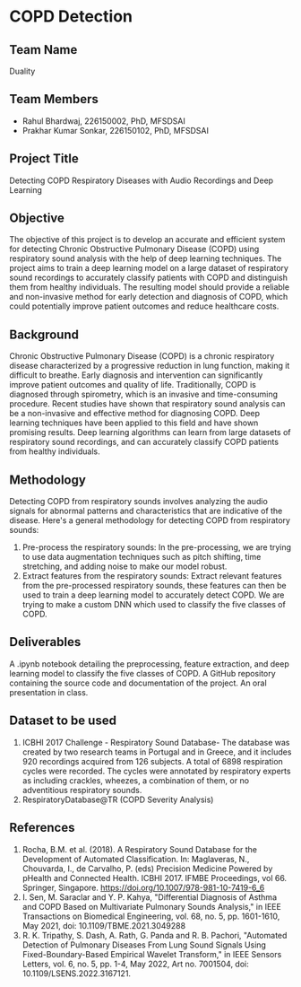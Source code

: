 # COPD Detection

## Team Name
Duality

## Team Members
* Rahul Bhardwaj, 226150002, PhD, MFSDSAI
* Prakhar Kumar Sonkar, 226150102, PhD, MFSDSAI

## Project Title
Detecting COPD Respiratory Diseases with Audio Recordings and Deep Learning

## Objective
The objective of this project is to develop an accurate and efficient system for detecting Chronic Obstructive Pulmonary Disease (COPD) using respiratory sound analysis with the help of deep learning techniques. The project aims to train a deep learning model on a large dataset of respiratory sound recordings to accurately classify patients with COPD and distinguish them from healthy individuals. The resulting model should provide a reliable and non-invasive method for early detection and diagnosis of COPD, which could potentially improve patient outcomes and reduce healthcare costs.

## Background
Chronic Obstructive Pulmonary Disease (COPD) is a chronic respiratory disease characterized by a progressive reduction in lung function, making it difficult to breathe. Early diagnosis and intervention can significantly improve patient outcomes and quality of life. Traditionally, COPD is diagnosed through spirometry, which is an invasive and time-consuming procedure.
Recent studies have shown that respiratory sound analysis can be a non-invasive and effective method for diagnosing COPD. Deep learning techniques have been applied to this field and have shown promising results. Deep learning algorithms can learn from large datasets of respiratory sound recordings, and can accurately classify COPD patients from healthy individuals.

## Methodology 
Detecting COPD from respiratory sounds involves analyzing the audio signals for abnormal patterns and characteristics that are indicative of the disease. Here's a general methodology for detecting COPD from respiratory sounds:
1.	Pre-process the respiratory sounds: In the pre-processing, we are trying to use data augmentation techniques such as pitch shifting, time stretching, and adding noise to make our model robust.
2.	Extract features from the respiratory sounds: Extract relevant features from the pre-processed respiratory sounds, these features can then be used to train a deep learning model to accurately detect COPD. We are trying to make a custom DNN which used to classify the five classes of COPD. 

## Deliverables
A .ipynb notebook detailing the preprocessing, feature extraction, and deep learning model to classify the five classes of COPD.
A GitHub repository containing the source code and documentation of the project.
An oral presentation in class.

## Dataset to be used
1.	ICBHI 2017 Challenge - Respiratory Sound Database- The database was created by two research teams in Portugal and in Greece, and it includes 920 recordings acquired from 126 subjects. A total of 6898 respiration cycles were recorded. The cycles were annotated by respiratory experts as including crackles, wheezes, a combination of them, or no adventitious respiratory sounds. 
2.	RespiratoryDatabase@TR (COPD Severity Analysis)

## References
1.	Rocha, B.M. et al. (2018). Α Respiratory Sound Database for the Development of Automated Classification. In: Maglaveras, N., Chouvarda, I., de Carvalho, P. (eds) Precision Medicine Powered by pHealth and Connected Health. ICBHI 2017. IFMBE Proceedings, vol 66. Springer, Singapore. https://doi.org/10.1007/978-981-10-7419-6_6
2.	I. Sen, M. Saraclar and Y. P. Kahya, "Differential Diagnosis of Asthma and COPD Based on Multivariate Pulmonary Sounds Analysis," in IEEE Transactions on Biomedical Engineering, vol. 68, no. 5, pp. 1601-1610, May 2021, doi: 10.1109/TBME.2021.3049288
3.	R. K. Tripathy, S. Dash, A. Rath, G. Panda and R. B. Pachori, "Automated Detection of Pulmonary Diseases From Lung Sound Signals Using Fixed-Boundary-Based Empirical Wavelet Transform," in IEEE Sensors Letters, vol. 6, no. 5, pp. 1-4, May 2022, Art no. 7001504, doi: 10.1109/LSENS.2022.3167121.







